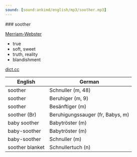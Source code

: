 ```yaml
---
sound: [sound:ankimd/english/mp3/soother.mp3]
---
```


\### soother

[Merriam-Webster](https://www.merriam-webster.com/dictionary/soother)

- true
- soft, sweet
- truth, reality
- blandishment

[dict.cc](https://www.dict.cc/soother)

| English        | German       |
| -------------- | ------------ |
| soother | Schnuller (m, 48) |
| soother | Beruhiger (m, 9) |
| soother | Besänftiger (m) |
| soother (Br) | Beruhigungssauger (fr, Babys, m) |
| baby soother | Babytröster (m) |
| baby-soother | Babytröster (m) |
| baby-soother | Schnuller (m) |
| soother blanket | Schnullertuch (n) |
